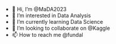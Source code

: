 - 👋 Hi, I’m @MaDA2023
- 👀 I’m interested in Data Analysis
- 🌱 I’m currently learning Data Science
- 💞️ I’m looking to collaborate on @Kaggle
- 📫 How to reach me @fundal

<!---
MaDA2023/MaDA2023 is a ✨ special ✨ repository because its `README.md` (this file) appears on your GitHub profile.
You can click the Preview link to take a look at your changes.
--->

